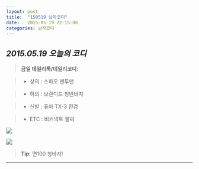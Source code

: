 ```yaml
---
layout: post
title:  "150519 남자코디"
date:   2015-05-19 22:15:00
categories: 남자코디
---
```

*2015.05.19 오늘의 코디*
-------------


> **금일 데일리룩/데일리코디:**

> - 상의 : 스파오 맨투맨

> - 하의 : 브랜디드 청반바지

> - 신발 : 퓨마 TX-3 흰검

> -  ETC : 비커넥트 팔찌


  
![](https://lh5.googleusercontent.com/-rCTZjwsCgsc/VWhsq0WG5nI/AAAAAAAAACI/ue4Ma3r-gp8/w600-h519-no/2-1.jpg)

![](https://lh4.googleusercontent.com/-3_VnME2j9L4/VWhsrNU7KiI/AAAAAAAAAB4/jn_thxo5OKM/w720-h386-no/2-2.jpg)

> **Tip:** 면100 청바지!


----------
